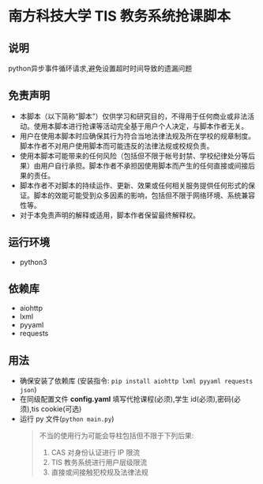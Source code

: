 # 南方科技大学 TIS 教务系统抢课脚本

## 说明

python异步事件循环请求,避免设置超时时间导致的遗漏问题

## 免责声明

- 本脚本（以下简称“脚本”）仅供学习和研究目的，不得用于任何商业或非法活动。使用本脚本进行抢课等活动完全基于用户个人决定，与脚本作者无关。
- 用户在使用本脚本时应确保其行为符合当地法律法规及所在学校的规章制度。脚本作者不对用户使用脚本而可能违反的法律法规或校规负责。
- 使用本脚本可能带来的任何风险（包括但不限于帐号封禁、学校纪律处分等后果）由用户自行承担。脚本作者不承担因使用脚本而产生的任何直接或间接后果的责任。
- 脚本作者不对脚本的持续运作、更新、效果或任何相关服务提供任何形式的保证。脚本的效能可能受到众多因素的影响，包括但不限于网络环境、系统兼容性等。
- 对于本免责声明的解释或适用，脚本作者保留最终解释权。

## 运行环境

- python3

## 依赖库

- aiohttp
- lxml
- pyyaml
- requests

## 用法

- 确保安装了依赖库 (安装指令: `pip install aiohttp lxml pyyaml requests json`)
- 在同级配置文件 **config.yaml** 填写代抢课程(必须),学生 id(必须),密码(必须),tis cookie(可选)
- 运行 py 文件(`python main.py`)
  > 不当的使用行为可能会导柱包括但不限于下列后果:
  >
  > 1. CAS 对身份认证进行 IP 限流
  > 2. TIS 教务系统进行用户层级限流
  > 3. 直接或间接触犯校规及法律法规
